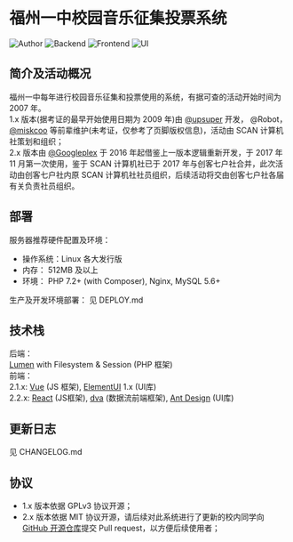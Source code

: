 # 福州一中校园音乐征集投票系统

![Author](https://img.shields.io/badge/Author-Googleplex-green.svg?style=for-the-badge "Author")
![Backend](https://img.shields.io/badge/Backend-Lumen-orange.svg?style=for-the-badge "Backend")
![Frontend](https://img.shields.io/badge/Frontend-React-blue.svg?style=for-the-badge "Author")
![UI](https://img.shields.io/badge/UI-Ant%20Design-blue.svg?style=for-the-badge "UI")

## 简介及活动概况

福州一中每年进行校园音乐征集和投票使用的系统，有据可查的活动开始时间为 2007 年。  
1.x 版本(据考证的最早开始使用日期为 2009 年)由 [@upsuper](https://upsuper.org/) 开发， @Robot， [@miskcoo](https://blog.miskcoo.com/) 等前辈维护(未考证，仅参考了页脚版权信息)，活动由 SCAN 计算机社策划和组织；  
2.x 版本由 [@Googleplex](https://gpx.moe/) 于 2016 年起借鉴上一版本逻辑重新开发，于 2017 年 11 月第一次使用，鉴于 SCAN 计算机社已于 2017 年与创客七户社合并，此次活动由创客七户社内原 SCAN 计算机社社员组织，后续活动将交由创客七户社各届有关负责社员组织。

## 部署

服务器推荐硬件配置及环境：
- 操作系统：Linux 各大发行版
- 内存： 512MB 及以上
- 环境： PHP 7.2+ (with Composer), Nginx, MySQL 5.6+

生产及开发环境部署：
见 DEPLOY.md

## 技术栈

后端：  
[Lumen](https://lumen.laravel.com/) with Filesystem & Session (PHP 框架)  
前端：  
2.1.x:
[Vue](https://cn.vuejs.org/) (JS 框架), [ElementUI](https://element.eleme.io/) 1.x (UI库)  
2.2.x:
[React](https://reactjs.org/) (JS框架),
[dva](https://dvajs.com/) (数据流前端框架),
[Ant Design](https://ant.design/) (UI库)


## 更新日志
见 CHANGELOG.md

## 协议

- 1.x 版本依据 GPLv3 协议开源；
- 2.x 版本依据 MIT 协议开源，请后续对此系统进行了更新的校内同学向[GitHub 开源仓库](https://github.com/y-young/f1music)提交 Pull request，以方便后续使用者；
